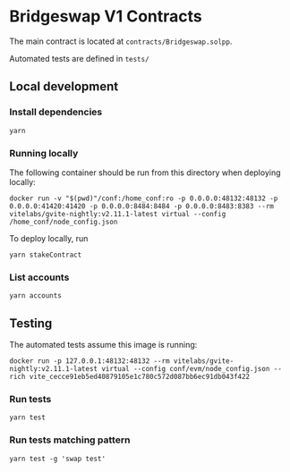 # Bridgeswap V1 Contracts

The main contract is located at `contracts/Bridgeswap.solpp`.

Automated tests are defined in `tests/`

## Local development

### Install dependencies

`yarn`

### Running locally

The following container should be run from this directory when deploying locally:

```
docker run -v "$(pwd)"/conf:/home_conf:ro -p 0.0.0.0:48132:48132 -p 0.0.0.0:41420:41420 -p 0.0.0.0:8484:8484 -p 0.0.0.0:8483:8383 --rm vitelabs/gvite-nightly:v2.11.1-latest virtual --config /home_conf/node_config.json
```

To deploy locally, run

`yarn stakeContract`

### List accounts

`yarn accounts`

## Testing

The automated tests assume this image is running:
```
docker run -p 127.0.0.1:48132:48132 --rm vitelabs/gvite-nightly:v2.11.1-latest virtual --config conf/evm/node_config.json --rich vite_cecce91eb5ed40879105e1c780c572d087bb6ec91db043f422
```

### Run tests

`yarn test`

### Run tests matching pattern

`yarn test -g 'swap test'`

